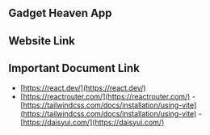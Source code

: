 ## Gadget Heaven App

## Website Link

## Important Document Link

- [https://react.dev/](https://react.dev/)
- [https://reactrouter.com/](https://reactrouter.com/) -[https://tailwindcss.com/docs/installation/using-vite](https://tailwindcss.com/docs/installation/using-vite) -[https://daisyui.com/](https://daisyui.com/)
